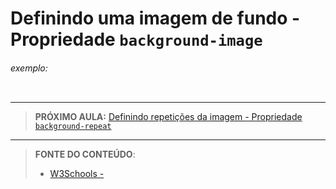 # Definindo uma imagem de fundo - Propriedade `background-image`





###### exemplo:

``` css
```





***

> **PRÓXIMO AULA:** [Definindo repetições da imagem - Propriedade `background-repeat`](../3.3-background-repeat)

***


> **FONTE DO CONTEÚDO**:
>
> - [W3Schools - ]()
